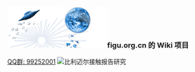 


### ![figu.org.cn](images/figu.png)figu.org.cn 的 Wiki 项目


[QQ群: 99252001](https://qm.qq.com/cgi-bin/qm/qr?k=fGj3vHDbbkQZhMOY3JPylihnxi9SqTFz&jump_from=webapi) ![比利迈尔接触报告研究](https://pub.idqqimg.com/wpa/images/group.png) 